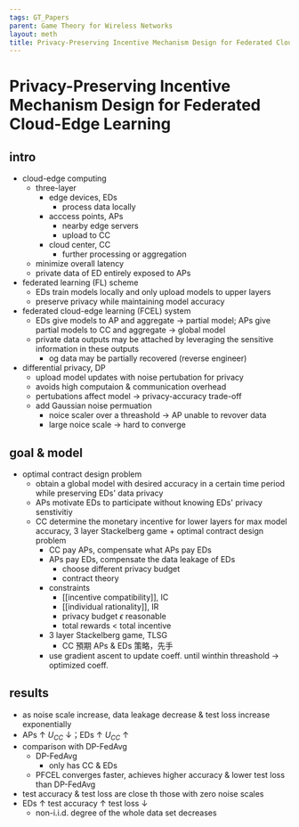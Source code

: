 ```yaml
---
tags: GT_Papers
parent: Game Theory for Wireless Networks
layout: meth
title: Privacy-Preserving Incentive Mechanism Design for Federated Cloud-Edge Learning
---
```


# Privacy-Preserving Incentive Mechanism Design for Federated Cloud-Edge Learning

## intro

- cloud-edge computing
  - three-layer
    - edge devices, EDs
      - process data locally
    - acccess points, APs
      - nearby edge servers
      - upload to CC
    - cloud center, CC
      - further processing or aggregation
  - minimize overall latency
  - private data of ED entirely exposed to APs
- federated learning (FL) scheme
  - EDs train models locally and only upload models to upper layers
  - preserve privacy while maintaining model accuracy
- federated cloud-edge learning (FCEL) system
  - EDs give models to AP and aggregate → partial model; APs give partial models to CC and aggregate → global model
  - private data outputs may be attached by leveraging the sensitive information in these outputs
    - og data may be partially recovered (reverse engineer)
- differential privacy, DP
  - upload model updates with noise pertubation for privacy
  - avoids high computaion & communication overhead
  - pertubations affect model → privacy-accuracy trade-off
  - add Gaussian noise permuation
    - noice scaler over a threashold → AP unable to revover data
    - large noice scale → hard to converge

## goal & model

- optimal contract design problem
  - obtain a global model with desired accuracy in a certain time period while preserving EDs' data privacy
  - APs motivate EDs to participate without knowing EDs' privacy senstivitiy
  - CC determine the monetary incentive for lower layers for max model accuracy, 3 layer Stackelberg game + optimal contract design problem
    - CC pay APs, compensate what APs pay EDs
    - APs pay EDs, compensate the data leakage of EDs
      - choose different privacy budget
      - contract theory
    - constraints
      - [[incentive compatibility]], IC
      - [[individual rationality]], IR
      - privacy budget $\epsilon$ reasonable
      - total rewards < total incentive
    - 3 layer Stackelberg game, TLSG
      - CC 預期 APs & EDs 策略，先手
    - use gradient ascent to update coeff. until winthin threashold → optimized coeff.

## results

- as noise scale increase, data leakage decrease & test loss increase exponentially
- APs ↑ $U_{CC}$ ↓；EDs ↑ $U_{CC}$ ↑
- comparison with DP-FedAvg
  - DP-FedAvg
    - only has CC & EDs
  - PFCEL converges faster, achieves higher accuracy & lower test loss than DP-FedAvg
- test accuracy & test loss are close th those with zero noise scales
- EDs ↑ test accuracy ↑ test loss ↓
  - non-i.i.d. degree of the whole data set decreases
